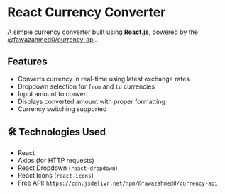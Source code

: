 #  React Currency Converter

A simple currency converter built using **React.js**, powered by the [@fawazahmed0/currency-api](https://github.com/fawazahmed0/currency-api).

##  Features

- Converts currency in real-time using latest exchange rates
- Dropdown selection for `from` and `to` currencies
- Input amount to convert
- Displays converted amount with proper formatting
- Currency switching supported

## 🛠️ Technologies Used

- React
- Axios (for HTTP requests)
- React Dropdown (`react-dropdown`)
- React Icons (`react-icons`)
- Free API: `https://cdn.jsdelivr.net/npm/@fawazahmed0/currency-api`
